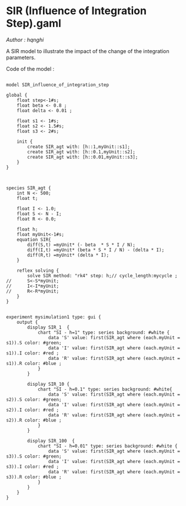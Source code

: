 [//]: # (keyword|operator_diff)
[//]: # (keyword|statement_equation)
[//]: # (keyword|statement_\=)
[//]: # (keyword|statement_solve)
[//]: # (keyword|constant_#sec)
[//]: # (keyword|concept_equation)
[//]: # (keyword|concept_math)
# SIR (Influence of Integration Step).gaml


_Author : hqnghi_

A SIR model to illustrate the impact of the change of the integration parameters.


Code of the model : 

```

model SIR_influence_of_integration_step

global { 
	float step<-1#s;
	float beta <- 0.8 ; 	
	float delta <- 0.01 ; 
	
	float s1 <- 1#s;
	float s2 <- 1.5#s;
	float s3 <- 2#s;
	
	init {
		create SIR_agt with: [h::1,myUnit::s1];
		create SIR_agt with: [h::0.1,myUnit::s2];
		create SIR_agt with: [h::0.01,myUnit::s3];	
  	}  
}



species SIR_agt {
	int N <- 500;
    float t;    

	float I <- 1.0; 
	float S <- N - I; 
	float R <- 0.0; 
		
   	float h;   		
	float myUnit<-1#s;
	equation SIR{ 
		diff(S,t) =myUnit* (- beta  * S * I / N);
		diff(I,t) =myUnit* (beta * S * I / N) - (delta * I);
		diff(R,t) =myUnit* (delta * I);
	} 

	reflex solving {
		solve SIR method: "rk4" step: h;// cycle_length:mycycle ;
//		S<-S*myUnit;
//		I<-I*myUnit;
//		R<-R*myUnit;
	}      
}


experiment mysimulation1 type: gui { 
 	output { 
		display SIR_1  {
			chart "SI - h=1" type: series background: #white {
				data 'S' value: first(SIR_agt where (each.myUnit = s1)).S color: #green;				
				data 'I' value: first(SIR_agt where (each.myUnit = s1)).I color: #red ;
				data 'R' value: first(SIR_agt where (each.myUnit = s1)).R color: #blue ;				
			}
		}
		
		display SIR_10 {
			chart "SI - h=0.1" type: series background: #white{
				data 'S' value: first(SIR_agt where (each.myUnit = s2)).S color: #green;				
				data 'I' value: first(SIR_agt where (each.myUnit = s2)).I color: #red ;
				data 'R' value: first(SIR_agt where (each.myUnit = s2)).R color: #blue ;				
			}
		}
		
		display SIR_100  {
			chart "SI - h=0.01" type: series background: #white {
				data 'S' value: first(SIR_agt where (each.myUnit = s3)).S color: #green;				
				data 'I' value: first(SIR_agt where (each.myUnit = s3)).I color: #red ;
				data 'R' value: first(SIR_agt where (each.myUnit = s3)).R color: #blue ;				
			}
		}	
	}
}
```
